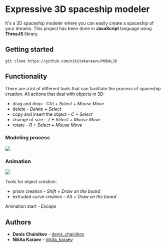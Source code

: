 # Expressive 3D spaceship modeler 
It's a 3D spaceship modeler where you can easily create a spaceship of your dreams. 
This project has been done in **JavaScript** language using **ThreeJS** library. 

## Getting started
` git clone https://github.com/nikitakaraevv/MODAL3D `

## Functionality
There are a lot of different tools that can facilitate the process of spaceship creation.
All actions that deal with objects in 3D:
- drag and drop  - *Ctrl + Select + Mouse Move*
- delete - *Delete + Select*
- copy and insert the object - *C + Select*
- change of size - *Z + Select + Mouse Move*
- rotate - *R + Select + Mouse Move*

### Modeling process
![](spaceship_modeling_process.gif)

### Animation
![](spaceship_animation_scene.gif)

Tools for object creation:
- prism creation - *Shift + Draw on the board*
- extruded curve creation - *Alt + Draw on the board*

Animation start - *Escape*

## Authors
* **Denis Chainikov** - [denis_chainikov](https://github.com/Denisoidd)
* **Nikita Karaev** - [nikita_karaev](https://github.com/nikitakaraevv)
